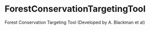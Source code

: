 # ForestConservationTargetingTool
Forest Conservation Targeting Tool (Developed by A. Blackman et al)
